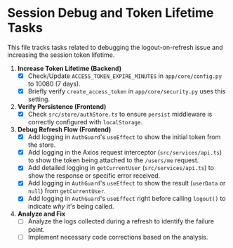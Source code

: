 # Session Debug and Token Lifetime Tasks

This file tracks tasks related to debugging the logout-on-refresh issue and increasing the session token lifetime.

1.  **Increase Token Lifetime (Backend)**
    - [x] Check/Update `ACCESS_TOKEN_EXPIRE_MINUTES` in `app/core/config.py` to 10080 (7 days).
    - [x] Briefly verify `create_access_token` in `app/core/security.py` uses this setting.

2.  **Verify Persistence (Frontend)**
    - [x] Check `src/store/authStore.ts` to ensure `persist` middleware is correctly configured with `localStorage`.

3.  **Debug Refresh Flow (Frontend)**
    - [x] Add logging in `AuthGuard`'s `useEffect` to show the initial token from the store.
    - [x] Add logging in the Axios request interceptor (`src/services/api.ts`) to show the token being attached to the `/users/me` request.
    - [x] Add detailed logging in `getCurrentUser` (`src/services/api.ts`) to show the response or specific error received.
    - [x] Add logging in `AuthGuard`'s `useEffect` to show the result (`userData` or `null`) from `getCurrentUser`.
    - [x] Add logging in `AuthGuard`'s `useEffect` right before calling `logout()` to indicate *why* it's being called.

4.  **Analyze and Fix**
    - [ ] Analyze the logs collected during a refresh to identify the failure point.
    - [ ] Implement necessary code corrections based on the analysis. 